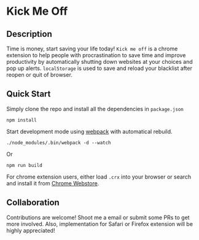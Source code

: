 # Kick Me Off
## Description
Time is money, start saving your life today! `Kick me off` is a chrome extension to help people with procrastination to save time and improve productivity by automatically shutting down websites at your choices and pop up alerts. `localStorage` is used to save and reload your blacklist after reopen or quit of browser.

## Quick Start
Simply clone the repo and install all the dependencies in `package.json`
```
npm install 
```

Start development mode using [webpack](https://webpack.github.io) with automatical rebuild.
```
./node_modules/.bin/webpack -d --watch
```
Or
```
npm run build
```

For chrome extension users, either load `.crx` into your browser or search and install it from [Chrome Webstore](https://chrome.google.com/webstore/category/extensions). 

## Collaboration
Contributions are welcome! Shoot me a email or submit some PRs to get more involved. Also, implementation for Safari or Firefox extension will be highly appreciated!

